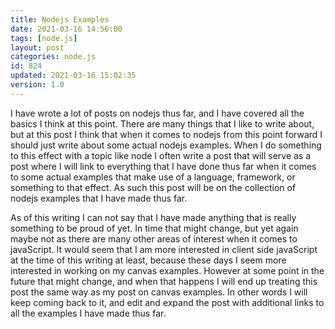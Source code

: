 ```yaml
---
title: Nodejs Examples
date: 2021-03-16 14:56:00
tags: [node.js]
layout: post
categories: node.js
id: 824
updated: 2021-03-16 15:02:35
version: 1.0
---
```


I have wrote a lot of posts on nodejs thus far, and I have covered all the basics I think at this point. There are many things that I like to write about, but at this post I think that when it comes to nodejs from this point forward I should just write about some actual nodejs examples. When I do something to this effect with a topic like node I often write a post that will serve as a post where I will link to everything that I have done thus far when it comes to some actual examples that make use of a language, framework, or something to that effect. As such this post will be on the collection of nodejs examples that I have made thus far.

As of this writing I can not say that I have made anything that is really something to be proud of yet. In time that might change, but yet again maybe not as there are many other areas of interest when it comes to javaScript. It would seem that I am more interested in client side javaScript at the time of this writing at least, because these days I seem more interested in working on my canvas examples. However at some point in the future that might change, and when that happens I will end up treating this post the same way as my post on canvas examples. In other words I will keep coming back to it, and edit and expand the post with additional links to all the examples I have made thus far.

<!-- more -->
